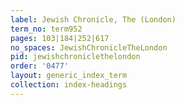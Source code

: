 ```yaml
---
label: Jewish Chronicle, The (London)
term_no: term952
pages: 103|184|252|617
no_spaces: JewishChronicleTheLondon
pid: jewishchroniclethelondon
order: '0477'
layout: generic_index_term
collection: index-headings
---
```

